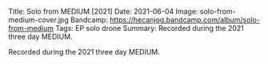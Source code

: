 Title: Solo from MEDIUM [2021]
Date: 2021-06-04
Image: solo-from-medium-cover.jpg
Bandcamp: https://hecanjog.bandcamp.com/album/solo-from-medium
Tags: EP solo drone
Summary: Recorded during the 2021 three day MEDIUM.


Recorded during the 2021 three day MEDIUM.

